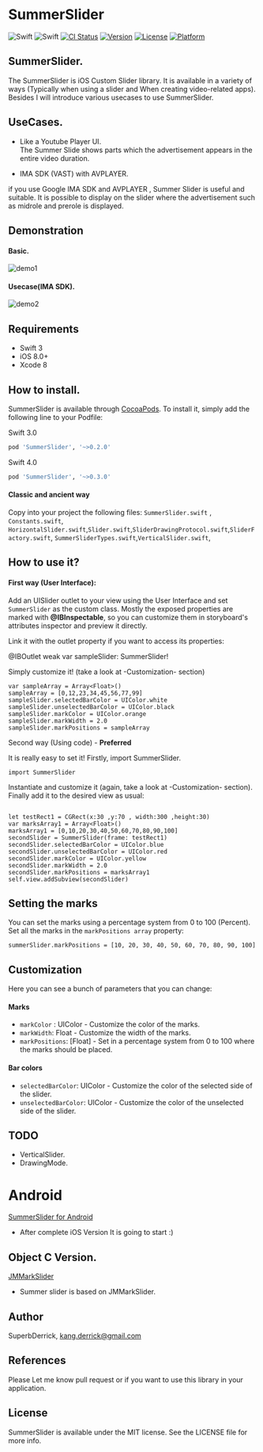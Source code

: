 # SummerSlider
![Swift](https://img.shields.io/badge/Swift-3.0-orange.svg)
![Swift](https://img.shields.io/badge/Swift-4.0-orange.svg)
[![CI Status](http://img.shields.io/travis/superbderrick/SummerSlider.svg?style=flat)](https://travis-ci.org/superbderrick/SummerSlider)
[![Version](https://img.shields.io/cocoapods/v/SummerSlider.svg?style=flat)](http://cocoapods.org/pods/SummerSlider)
[![License](https://img.shields.io/cocoapods/l/SummerSlider.svg?style=flat)](http://cocoapods.org/pods/SummerSlider)
[![Platform](https://img.shields.io/cocoapods/p/SummerSlider.svg?style=flat)](http://cocoapods.org/pods/SummerSlider)

## SummerSlider.

The SummerSlider is iOS Custom Slider library.
It is available in a variety of ways (Typically when using a slider and When creating video-related apps).
Besides I will introduce various usecases to use SummerSlider.

## UseCases.
- Like a Youtube Player UI.  
The Summer Slide shows parts  which the advertisement appears in the entire video duration.

- IMA SDK (VAST) with AVPLAYER.

if you use Google IMA SDK and AVPLAYER , Summer Slider is useful and suitable.
It is possible to display on the slider where the advertisement such as midrole and prerole is displayed.

## Demonstration
#### Basic.
![demo1](https://github.com/superbderrick/SummerSlider/blob/master/Image/demo1.gif)
#### Usecase(IMA SDK).
![demo2](https://github.com/superbderrick/SummerSlider/blob/master/Image/demo2.gif)


## Requirements
-	Swift 3
-	iOS 8.0+
-	Xcode 8

## How to install.
SummerSlider is available through [CocoaPods](http://cocoapods.org). To install
it, simply add the following line to your Podfile:

Swift 3.0
```ruby
pod 'SummerSlider', '~>0.2.0'
```

Swift 4.0
```ruby
pod 'SummerSlider', '~>0.3.0'
```

#### Classic and ancient way
Copy into your project the following files:
`SummerSlider.swift` , `Constants.swift`,
`HorizontalSlider.swift`,`Slider.swift`,`SliderDrawingProtocol.swift`,`SliderFactory.swift`,
`SummerSliderTypes.swift`,`VerticalSlider.swift`,


How to use it? 
------------
#### First way (User Interface):

Add an UISlider outlet to your view using the User Interface and set `SummerSlider` as the custom class. Mostly the exposed properties are marked with **@IBInspectable**, so you can customize them in storyboard's attributes inspector and preview it directly. 


Link it with the outlet property if you want to access its properties:

@IBOutlet weak var sampleSlider: SummerSlider!

Simply customize it! (take a look at -Customization- section)
```
var sampleArray = Array<Float>()
sampleArray = [0,12,23,34,45,56,77,99]
sampleSlider.selectedBarColor = UIColor.white
sampleSlider.unselectedBarColor = UIColor.black
sampleSlider.markColor = UIColor.orange
sampleSlider.markWidth = 2.0
sampleSlider.markPositions = sampleArray
```


Second way (Using code) -  **Preferred** 


It is really easy to set it! Firstly, import SummerSlider.

	import SummerSlider


Instantiate and customize it (again, take a look at -Customization- section). Finally add it to the desired view as usual:
```

let testRect1 = CGRect(x:30 ,y:70 , width:300 ,height:30)
var marksArray1 = Array<Float>()
marksArray1 = [0,10,20,30,40,50,60,70,80,90,100]
secondSlider = SummerSlider(frame: testRect1)
secondSlider.selectedBarColor = UIColor.blue
secondSlider.unselectedBarColor = UIColor.red
secondSlider.markColor = UIColor.yellow
secondSlider.markWidth = 2.0
secondSlider.markPositions = marksArray1
self.view.addSubview(secondSlider)
```


Setting the marks
------------
You can set the marks using a percentage system from 0 to 100 (Percent). Set all the marks in the `markPositions array` property:
```
summerSlider.markPositions = [10, 20, 30, 40, 50, 60, 70, 80, 90, 100]
```

Customization
------------
Here you can see a bunch of parameters that you can change:

#### Marks
- `markColor` : UIColor  - Customize the color of the marks.
- `markWidth`: Float - Customize the width of the marks.
- `markPositions`: [Float] - Set in a percentage system from 0 to 100 where the marks should be placed.

#### Bar colors
- `selectedBarColor`: UIColor - Customize the color of the selected side of the slider.
- `unselectedBarColor`: UIColor - Customize the color of the unselected side of the slider.


## TODO
- VerticalSlider.
- DrawingMode.

# Android
[SummerSlider for Android](https://github.com/superbderrick/SummerSliderForAndroid)
- After complete iOS Version It is going to start :)

## Object C Version.
[JMMarkSlider](https://github.com/joamafer/JMMarkSlider)

- Summer slider is based on JMMarkSlider.


## Author

SuperbDerrick, kang.derrick@gmail.com

## References
 Please Let me know pull request or  if you want to use this library in your application.

## License

SummerSlider is available under the MIT license. See the LICENSE file for more info.
